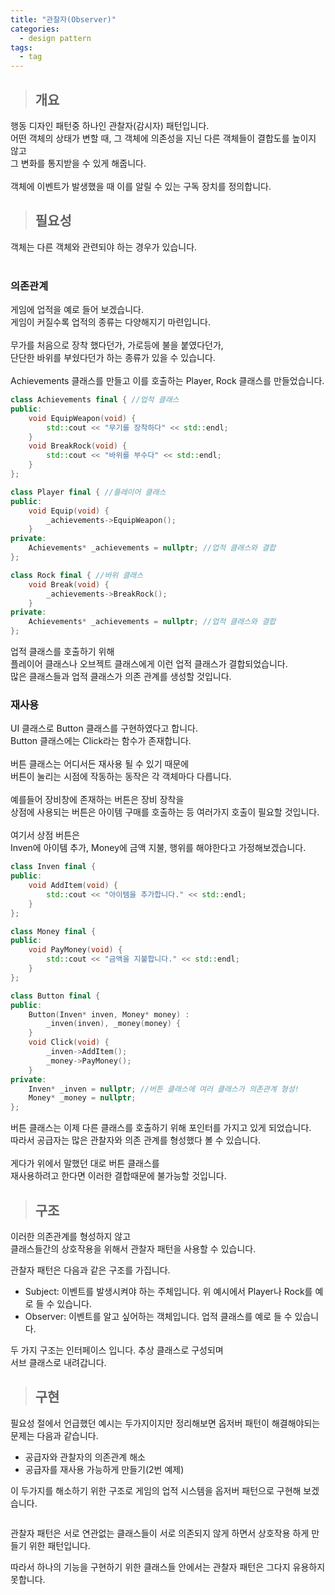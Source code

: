 ```yaml
---
title: "관찰자(Observer)"
categories:
  - design pattern
tags:
  - tag
---
```

> ## 개요

행동 디자인 패턴중 하나인 관찰자(감시자) 패턴입니다.<br>
어떤 객체의 상태가 변할 때, 그 객체에 의존성을 지닌 다른 객체들이 결합도를 높이지 않고<br>
그 변화를 통지받을 수 있게 해줍니다.<br>
<br>
객체에 이벤트가 발생했을 때 이를 알릴 수 있는 구독 장치를 정의합니다.<br>

> ## 필요성

객체는 다른 객체와 관련되야 하는 경우가 있습니다.<br>
<br>
### 의존관계
게임에 업적을 예로 들어 보겠습니다.<br>
게임이 커질수록 업적의 종류는 다양해지기 마련입니다.<br>
<br>
무가를 처음으로 장착 했다던가, 가로등에 불을 붙였다던가,<br>
단단한 바위를 부쉈다던가 하는 종류가 있을 수 있습니다.<br>
<br>
Achievements 클래스를 만들고 이를 호출하는 Player, Rock 클래스를 만들었습니다.
```cpp
class Achievements final { //업적 클래스
public:
	void EquipWeapon(void) {
		std::cout << "무기를 장착하다" << std::endl;
	}
	void BreakRock(void) {
		std::cout << "바위를 부수다" << std::endl;
	}
};
```
```cpp
class Player final { //플레이어 클래스
public:
	void Equip(void) {
		_achievements->EquipWeapon();
	}
private:
	Achievements* _achievements = nullptr; //업적 클래스와 결합
};
```
```cpp
class Rock final { //바위 클래스
	void Break(void) {
		_achievements->BreakRock();
	}
private:
	Achievements* _achievements = nullptr; //업적 클래스와 결합
};
```
업적 클래스를 호출하기 위해<br>
플레이어 클래스나 오브젝트 클래스에게 이런 업적 클래스가 결합되었습니다.<br>
많은 클래스들과 업적 클래스가 의존 관계를 생성할 것입니다.
### 재사용
UI 클래스로 Button 클래스를 구현하였다고 합니다.<br>
Button 클래스에는 Click라는 함수가 존재합니다.<br>
<br>
버튼 클래스는 어디서든 재사용 될 수 있기 때문에<br>
버튼이 눌리는 시점에 작동하는 동작은 각 객체마다 다릅니다.<br>
<br>
예를들어 장비창에 존재하는 버튼은 장비 장착을<br>
상점에 사용되는 버튼은 아이템 구매를 호출하는 등 여러가지 호출이 필요할 것입니다.<br>
<br>
여기서 상점 버튼은<br>
Inven에 아이템 추가, Money에 금액 지불, 행위를 해야한다고 가정해보겠습니다.<br>
```cpp
class Inven final {
public:
	void AddItem(void) {
		std::cout << "아이템을 추가합니다." << std::endl;
	}
};
```
```cpp
class Money final {
public:
	void PayMoney(void) {
		std::cout << "금액을 지불합니다." << std::endl;
	}
};
```
```cpp
class Button final {
public:
	Button(Inven* inven, Money* money) :
		_inven(inven), _money(money) {
	}
	void Click(void) {
		_inven->AddItem();
		_money->PayMoney();
	}
private:
	Inven* _inven = nullptr; //버튼 클래스에 여러 클래스가 의존관계 형성!
	Money* _money = nullptr;
};
```
버튼 클래스는 이제 다른 클래스를 호출하기 위해 포인터를 가지고 있게 되었습니다.<br>
따라서 공급자는 많은 관찰자와 의존 관계를 형성했다 볼 수 있습니다.<br>
<br>
게다가 위에서 말했던 대로 버튼 클래스를<br>
재사용하려고 한다면 이러한 결합때문에 불가능할 것입니다.
> ## 구조

이러한 의존관계를 형성하지 않고<br>
클래스들간의 상호작용을 위해서 관찰자 패턴을 사용할 수 있습니다.<br>

관찰자 패턴은 다음과 같은 구조를 가집니다.
- Subject: 이벤트를 발생시켜야 하는 주체입니다. 위 예시에서 Player나 Rock를 예로 들 수 있습니다.
- Observer: 이벤트를 알고 싶어하는 객체입니다. 업적 클래스를 예로 들 수 있습니다.

두 가지 구조는 인터페이스 입니다. 추상 클래스로 구성되며<br>
서브 클래스로 내려갑니다.

> ## 구현

필요성 절에서 언급했던 예시는 두가지이지만 정리해보면 옵저버 패턴이 해결해야되는 문제는 다음과 같습니다.
- 공급자와 관찰자의 의존관계 해소
- 공급자를 재사용 가능하게 만들기(2번 예제)

이 두가지를 해소하기 위한 구조로 게임의 업적 시스템을
옵저버 패턴으로 구현해 보겠습니다.
```cpp
```

관찰자 패턴은 서로 연관없는 클래스들이 서로 의존되지 않게 하면서
상호작용 하게 만들기 위한 패턴입니다.

따라서 하나의 기능을 구현하기 위한 클래스들 안에서는
관찰자 패턴은 그다지 유용하지 못합니다.
